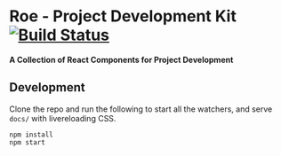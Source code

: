 # Roe - Project Development Kit [![Build Status](https://travis-ci.com/dabapps/roe.svg?token=YbH3f6uroz5f5q8RxDdW&branch=master)](https://travis-ci.com/dabapps/roe)

**A Collection of React Components for Project Development**

## Development

Clone the repo and run the following to start all the watchers, and serve `docs/` with livereloading CSS.

```shell
npm install
npm start
```
